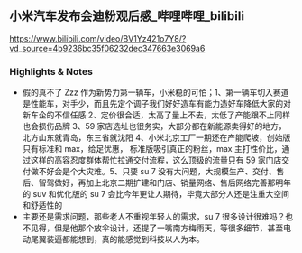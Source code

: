 ## 小米汽车发布会迪粉观后感_哔哩哔哩_bilibili
https://www.bilibili.com/video/BV1Yz421o7Y8/?vd_source=4b9236bc35f06232dec347663e3069a6

### Highlights & Notes
- 假的真不了 Zzz 作为新势力第一辆车，小米稳的可怕；1、第一辆车切入赛道是性能车，对手少，而且先定个调子我们好好造车有能力造好车降低大家的对新车企的不信任感 2、定价很合适，太高了量上不去，太低了产能跟不上同样也会损伤品牌 3、59 家店选址也很务实，大部分都在新能源卖得好的地方，北方山东就青岛，东三省就沈阳 4、小米北京工厂一期还在产能爬坡，创始版只有标准和 max，给足优惠， 标准版吸引真正的粉丝，max 主打性价比，通过这样的高容忍度群体帮忙拉通交付流程，这么顶级的流量只有 59 家门店交付做不好会是个大灾难。5、只要 su 7 没有大问题，大规模生产、交付、售后、智驾做好，再加上北京二期扩建和门店、销量网络、售后网络完善那明年的 suv 和优化版的 su 7 会比今年更让人期待，毕竟大部分人还是注重大空间和舒适性的
- 主要还是需求问题，那些老人不重视年轻人的需求，su 7 很多设计很难吗？也不见得，但是他那个放伞设计，还提了一嘴南方梅雨天，等很多细节，甚至电动尾翼装逼都能想到，真的能感觉到科技以人为本。


